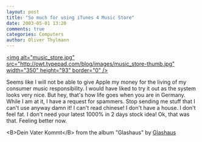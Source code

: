 ```yaml
---
layout: post
title: "So much for using iTunes 4 Music Store"
date: 2003-05-01 13:20
comments: true
categories: Computers
author: Oliver Thylmann
---
```



[&lt;img alt=&quot;music_store.jpg&quot; src=&quot;http://owt.typepad.com/blog/images/music_store-thumb.jpg&quot; width=&quot;350&quot; height=&quot;93&quot; border=&quot;0&quot; /&gt;](http://owt.typepad.com/blog/images/music_store.jpg)

Seems like I will not be able to give Apple my money for the living of my consumer music responsibility. I would have liked to try it out as the system looks very nice. But hey, that's how life goes when you are in Germany. While I am at it, I have a request for spammers. Stop sending me stuff that I can't use anyway damn it! I can't read chinese! I don't have a house. I don't feel fat. I don't need your latest 1000% in 2 days stock idea! Ok, that was that. Feeling better now.

&lt;B&gt;Dein Vater Kommt&lt;/B&gt; from the album &quot;Glashaus&quot; by [Glashaus](http://www.google.com/search?q=%22Glashaus%22)


